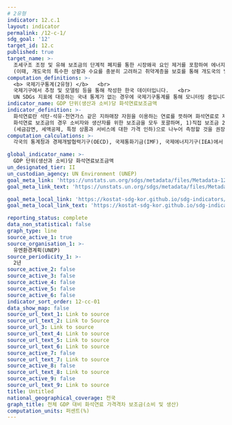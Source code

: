 ```yaml
---
# 2유형 
indicator: 12.c.1
layout: indicator
permalink: /12-c-1/
sdg_goal: '12'
target_id: 12.c
published: true
target_name: >-
  조세구조 조정 및 유해 보조금의 단계적 폐지를 통한 시장왜곡 요인 제거를 포함하여 에너지낭비를 부추기는 비효율적인 화석 연료 보조금의 합리화 이행 
  (이때, 개도국의 특수한 상황과 수요를 충분히 고려하고 취약계층을 보호를 통해 개도국의 발전에 대한 악영향을 최소화함)
computation_definitions: >-
  <b> 국제기구통계(2유형) </b>   <br>
  국제기구에서 추정 및 모델링 등을 통해 작성한 한국 데이터입니다.   <br>
  UN SDGs 지표에 대응하는 국내 통계가 없는 경우에 국제기구통계를 통해 모니터링 중입니다. 
indicator_name: GDP 단위(생산과 소비)당 화석연료보조금액
indicator_definition: >-
  화석연료란 석탄·석유·천연가스 같은 지하매장 자원을 이용하는 연료를 뜻하며 화석연료로 제조된 모든 2차 연료(전기와 열 포함)도 포함함
  화석연료 보조금의 경우 소비자와 생산자를 위한 보조금을 모두 포괄하며, 1)직접 보조금 2)간접 보조금(요금지원 등) 3)(선택적)기타 보조금
  (세금감면, 세액공제, 특정 상품과 서비스에 대한 가격 인하)으로 나누어 측정할 것을 권장
computation_calculations: >-
  각국의 통계청과 경제개발협력기구(OECD), 국제통화기금(IMF), 국제에너지기구(IEA)에서 제공하는 자료를 유엔환경계획(UNEP)에서 수집 

global_indicator_name: >-
  GDP 단위(생산과 소비)당 화석연료보조금액
un_designated_tier: II
un_custodian_agency: UN Environment (UNEP)
goal_meta_link: 'https://unstats.un.org/sdgs/metadata/files/Metadata-12-0c-01.pdf'
goal_meta_link_text: 'https://unstats.un.org/sdgs/metadata/files/Metadata-12-0c-01.pdf'

goal_meta_local_link: 'https://kostat-sdg-kor.github.io/sdg-indicators/public/data/Metadata-12-0c-01_KOR.pdf'
goal_meta_local_link_text: 'https://kostat-sdg-kor.github.io/sdg-indicators/public/data/Metadata-12-0c-01_KOR.pdf'

reporting_status: complete
data_non_statistical: false
graph_type: line
source_active_1: true
source_organisation_1: >-
  유엔환경계획(UNEP)
source_periodicity_1: >-
  2년
source_active_2: false
source_active_3: false
source_active_4: false
source_active_5: false
source_active_6: false
indicator_sort_order: 12-cc-01
data_show_map: false
source_url_text_1: Link to source
source_url_text_2: Link to Source
source_url_3: Link to source
source_url_text_4: Link to source
source_url_text_5: Link to source
source_url_text_6: Link to source
source_active_7: false
source_url_text_7: Link to source
source_active_8: false
source_url_text_8: Link to source
source_active_9: false
source_url_text_9: Link to source
title: Untitled
national_geographical_coverage: 전국
graph_title: 전체 GDP 대비 화석연료 가격격차 보조금(소비 및 생산)
computation_units: 퍼센트(%)
---
```

